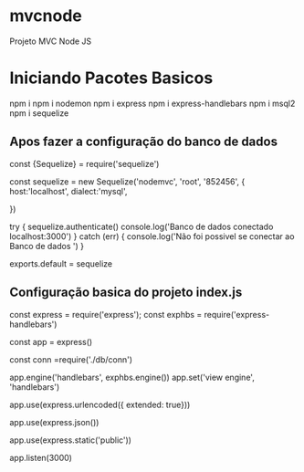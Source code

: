 # mvcnode
Projeto MVC Node JS


# Iniciando Pacotes Basicos
npm i 
npm i nodemon
npm i express
npm i express-handlebars
npm i msql2
npm i sequelize

## Apos fazer a configuração do banco de dados
const {Sequelize} = require('sequelize')

const sequelize = new Sequelize('nodemvc', 'root', '852456', {
    host:'localhost',
    dialect:'mysql',
    
})

try {
    sequelize.authenticate()
    console.log('Banco de dados conectado  localhost:3000')
} catch (err) {
    console.log('Não foi possivel  se conectar ao Banco de dados ')
}

exports.default = sequelize

## Configuração basica do projeto index.js

const express = require('express');
const exphbs = require('express-handlebars')

const app = express()

const conn =require('./db/conn')

app.engine('handlebars', exphbs.engine())
app.set('view engine', 'handlebars')

app.use(express.urlencoded({ extended: true}))


app.use(express.json())

app.use(express.static('public'))



app.listen(3000)